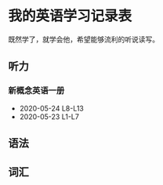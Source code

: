 # 我的英语学习记录表
既然学了，就学会他，希望能够流利的听说读写。

## 听力
### 新概念英语一册 
* 2020-05-24 L8-L13 
* 2020-05-23 L1-L7

## 语法


## 词汇